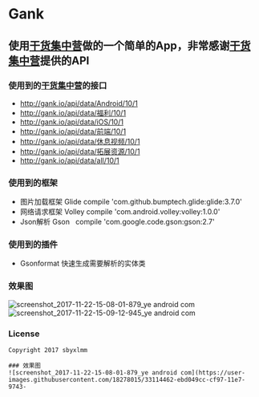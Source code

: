 # Gank
## 使用[干货集中营](http://gank.io/api)做的一个简单的App，非常感谢[干货集中营](http://gank.io/api)提供的API
### 使用到的[干货集中营](http://gank.io/api)的接口
* http://gank.io/api/data/Android/10/1
* http://gank.io/api/data/福利/10/1
* http://gank.io/api/data/iOS/10/1
* http://gank.io/api/data/前端/10/1
* http://gank.io/api/data/休息视频/10/1
* http://gank.io/api/data/拓展资源/10/1
* http://gank.io/api/data/all/10/1
### 使用到的框架
* 图片加载框架 Glide  compile 'com.github.bumptech.glide:glide:3.7.0'
* 网络请求框架 Volley  compile 'com.android.volley:volley:1.0.0'
* Json解析 Gson   compile 'com.google.code.gson:gson:2.7'
### 使用到的插件
* Gsonformat 快速生成需要解析的实体类
### 效果图
![screenshot_2017-11-22-15-08-01-879_ye android com](https://user-images.githubusercontent.com/18278015/33114462-ebd049cc-cf97-11e7-9743-e2af25be1e2f.png)
![screenshot_2017-11-22-15-09-12-945_ye android com](https://user-images.githubusercontent.com/18278015/33114470-f4cd0326-cf97-11e7-8c5b-900b15c9b8af.png)
### License
`Copyright 2017 sbyxlmm`
```
### 效果图
![screenshot_2017-11-22-15-08-01-879_ye android com](https://user-images.githubusercontent.com/18278015/33114462-ebd049cc-cf97-11e7-9743-
```



